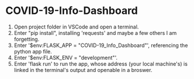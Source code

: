# COVID-19-Info-Dashboard

1. Open project folder in VSCode and open a terminal.
2. Enter "pip install", installing 'requests' and maybe a few others I am forgetting.
3. Enter '$env:FLASK_APP = "COVID-19_Info_Dashboard"', referencing the python app file.
4. Enter '$env:FLASK_ENV = "development"'.
5. Enter 'flask run' to run the app, whose address (your local machine's) is linked in the terminal's output and openable in a broswer.
